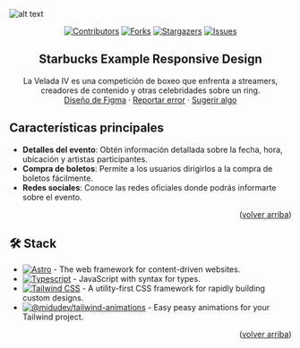 ![alt text](https://github.com/TheDevLucas/starbucks-design-responsive/blob/main/starbucks.png?raw=true)

<a name="readme-top"></a>

<div align="center">

[![Contributors][contributors-shield]][contributors-url]
[![Forks][forks-shield]][forks-url]
[![Stargazers][stars-shield]][stars-url]
[![Issues][issues-shield]][issues-url]

## Starbucks Example Responsive Design

La Velada IV es una competición de boxeo que enfrenta a streamers, creadores de contenido y otras celebridades sobre un ring.\
[Diseño de Figma](https://www.figma.com/file/7uUHCJ7YhJEoB24EZ00lXC/240405-LVDA-IV?type=design&node-id=0-1&mode=design&t=CUK9cH8DXhKXx31U-0) · [Reportar error](https://github.com/midudev/la-velada-web-oficial/issues) · [Sugerir algo](https://github.com/midudev/la-velada-web-oficial/issues)

</div>

## Características principales

- **Detalles del evento**: Obtén información detallada sobre la fecha, hora, ubicación y artistas participantes.
- **Compra de boletos**: Permite a los usuarios dirigirlos a la compra de boletos fácilmente.
- **Redes sociales**: Conoce las redes oficiales donde podrás informarte sobre el evento.

<p align="right">(<a href="#readme-top">volver arriba</a>)</p>

## 🛠️ Stack

- [![Astro][astro-badge]][astro-url] - The web framework for content-driven websites.
- [![Typescript][typescript-badge]][typescript-url] - JavaScript with syntax for types.
- [![Tailwind CSS][tailwind-badge]][tailwind-url] - A utility-first CSS framework for rapidly building custom designs.
- [![@midudev/tailwind-animations][animations-badge]][animations-url] - Easy peasy animations for your Tailwind project.

<p align="right">(<a href="#readme-top">volver arriba</a>)</p>

[astro-url]: https://astro.build/
[typescript-url]: https://www.typescriptlang.org/
[tailwind-url]: https://tailwindcss.com/
[animations-url]: https://tailwindcss-animations.vercel.app/
[astro-badge]: https://img.shields.io/badge/Astro-fff?style=for-the-badge&logo=astro&logoColor=bd303a&color=352563
[typescript-badge]: https://img.shields.io/badge/Typescript-007ACC?style=for-the-badge&logo=typescript&logoColor=white&color=blue
[tailwind-badge]: https://img.shields.io/badge/Tailwind-ffffff?style=for-the-badge&logo=tailwindcss&logoColor=38bdf8
[animations-badge]: https://img.shields.io/badge/@midudev/tailwind-animations-ff69b4?style=for-the-badge&logo=node.js&logoColor=white&color=blue
[contributors-shield]: https://img.shields.io/github/contributors/midudev/la-velada-web-oficial.svg?style=for-the-badge
[contributors-url]: https://github.com/midudev/la-velada-web-oficial/graphs/contributors
[forks-shield]: https://img.shields.io/github/forks/midudev/la-velada-web-oficial.svg?style=for-the-badge
[forks-url]: https://github.com/midudev/la-velada-web-oficial/network/members
[stars-shield]: https://img.shields.io/github/stars/midudev/la-velada-web-oficial.svg?style=for-the-badge
[stars-url]: https://github.com/midudev/la-velada-web-oficial/stargazers
[issues-shield]: https://img.shields.io/github/issues/midudev/la-velada-web-oficial.svg?style=for-the-badge
[issues-url]: https://github.com/midudev/la-velada-web-oficial/issues

